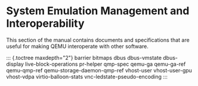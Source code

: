 # System Emulation Management and Interoperability

This section of the manual contains documents and specifications that
are useful for making QEMU interoperate with other software.

::: {.toctree maxdepth="2"}
barrier bitmaps dbus dbus-vmstate dbus-display live-block-operations
pr-helper qmp-spec qemu-ga qemu-ga-ref qemu-qmp-ref
qemu-storage-daemon-qmp-ref vhost-user vhost-user-gpu vhost-vdpa
virtio-balloon-stats vnc-ledstate-pseudo-encoding
:::
